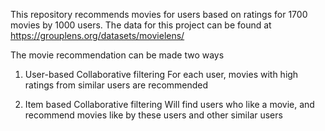  This repository recommends movies for users based on ratings for 1700 movies by 1000 users.
 The data for this project can be found at https://grouplens.org/datasets/movielens/
 
 The movie recommendation can be made two ways
 
 1) User-based Collaborative filtering 
 For each user, movies with high ratings from similar users are recommended 
 
 2) Item based Collaborative filtering 
 Will find users who like a movie, and recommend movies like by these users and other similar users
 
 
 
